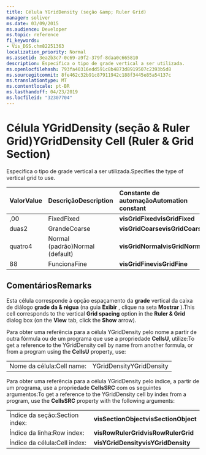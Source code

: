 ```yaml
---
title: Célula YGridDensity (seção &amp; Ruler Grid)
manager: soliver
ms.date: 03/09/2015
ms.audience: Developer
ms.topic: reference
f1_keywords:
- Vis_DSS.chm82251363
localization_priority: Normal
ms.assetid: 3ea2b3c7-0c69-a9f2-379f-8daa0c665810
description: Especifica o tipo de grade vertical a ser utilizada.
ms.openlocfilehash: 793fa40316edd591c8b4873d8919507c2393b5d8
ms.sourcegitcommit: 8fe462c32b91c87911942c188f3445e85a54137c
ms.translationtype: MT
ms.contentlocale: pt-BR
ms.lasthandoff: 04/23/2019
ms.locfileid: "32307704"
---
```

# <a name="ygriddensity-cell-ruler-amp-grid-section"></a><span data-ttu-id="90389-103">Célula YGridDensity (seção &amp; Ruler Grid)</span><span class="sxs-lookup"><span data-stu-id="90389-103">YGridDensity Cell (Ruler &amp; Grid Section)</span></span>

<span data-ttu-id="90389-104">Especifica o tipo de grade vertical a ser utilizada.</span><span class="sxs-lookup"><span data-stu-id="90389-104">Specifies the type of vertical grid to use.</span></span>
  
|<span data-ttu-id="90389-105">**Valor**</span><span class="sxs-lookup"><span data-stu-id="90389-105">**Value**</span></span>|<span data-ttu-id="90389-106">**Descrição**</span><span class="sxs-lookup"><span data-stu-id="90389-106">**Description**</span></span>|<span data-ttu-id="90389-107">**Constante de automação**</span><span class="sxs-lookup"><span data-stu-id="90389-107">**Automation constant**</span></span>|
|:-----|:-----|:-----|
|<span data-ttu-id="90389-108">,0</span><span class="sxs-lookup"><span data-stu-id="90389-108">0</span></span>  <br/> |<span data-ttu-id="90389-109">Fixed</span><span class="sxs-lookup"><span data-stu-id="90389-109">Fixed</span></span>  <br/> |<span data-ttu-id="90389-110">**visGridFixed**</span><span class="sxs-lookup"><span data-stu-id="90389-110">**visGridFixed**</span></span> <br/> |
|<span data-ttu-id="90389-111">duas</span><span class="sxs-lookup"><span data-stu-id="90389-111">2</span></span>  <br/> |<span data-ttu-id="90389-112">Grande</span><span class="sxs-lookup"><span data-stu-id="90389-112">Coarse</span></span>  <br/> |<span data-ttu-id="90389-113">**visGridCoarse**</span><span class="sxs-lookup"><span data-stu-id="90389-113">**visGridCoarse**</span></span> <br/> |
|<span data-ttu-id="90389-114">quatro</span><span class="sxs-lookup"><span data-stu-id="90389-114">4</span></span>  <br/> |<span data-ttu-id="90389-115">Normal (padrão)</span><span class="sxs-lookup"><span data-stu-id="90389-115">Normal (default)</span></span>  <br/> |<span data-ttu-id="90389-116">**visGridNormal**</span><span class="sxs-lookup"><span data-stu-id="90389-116">**visGridNormal**</span></span> <br/> |
|<span data-ttu-id="90389-117">8</span><span class="sxs-lookup"><span data-stu-id="90389-117">8</span></span>  <br/> |<span data-ttu-id="90389-118">Funciona</span><span class="sxs-lookup"><span data-stu-id="90389-118">Fine</span></span>  <br/> |<span data-ttu-id="90389-119">**visGridFine**</span><span class="sxs-lookup"><span data-stu-id="90389-119">**visGridFine**</span></span> <br/> |
   
## <a name="remarks"></a><span data-ttu-id="90389-120">Comentários</span><span class="sxs-lookup"><span data-stu-id="90389-120">Remarks</span></span>

<span data-ttu-id="90389-121">Esta célula corresponde à opção espaçamento da **grade** vertical da caixa de diálogo **grade da &amp; régua** (na guia **Exibir** , clique na seta **Mostrar** ).</span><span class="sxs-lookup"><span data-stu-id="90389-121">This cell corresponds to the vertical **Grid spacing** option in the **Ruler &amp; Grid** dialog box (on the **View** tab, click the **Show** arrow).</span></span> 
  
<span data-ttu-id="90389-122">Para obter uma referência para a célula YGridDensity pelo nome a partir de outra fórmula ou de um programa que use a propriedade **CellsU**, utilize:</span><span class="sxs-lookup"><span data-stu-id="90389-122">To get a reference to the YGridDensity cell by name from another formula, or from a program using the **CellsU** property, use:</span></span> 
  
|||
|:-----|:-----|
|<span data-ttu-id="90389-123">Nome da célula:</span><span class="sxs-lookup"><span data-stu-id="90389-123">Cell name:</span></span>  <br/> |<span data-ttu-id="90389-124">YGridDensity</span><span class="sxs-lookup"><span data-stu-id="90389-124">YGridDensity</span></span>  <br/> |
   
<span data-ttu-id="90389-125">Para obter uma referência para a célula YGridDensity pelo índice, a partir de um programa, use a propriedade **CellsSRC** com os seguintes argumentos:</span><span class="sxs-lookup"><span data-stu-id="90389-125">To get a reference to the YGridDensity cell by index from a program, use the **CellsSRC** property with the following arguments:</span></span> 
  
|||
|:-----|:-----|
|<span data-ttu-id="90389-126">Índice da seção:</span><span class="sxs-lookup"><span data-stu-id="90389-126">Section index:</span></span>  <br/> |<span data-ttu-id="90389-127">**visSectionObject**</span><span class="sxs-lookup"><span data-stu-id="90389-127">**visSectionObject**</span></span> <br/> |
|<span data-ttu-id="90389-128">Índice da linha:</span><span class="sxs-lookup"><span data-stu-id="90389-128">Row index:</span></span>  <br/> |<span data-ttu-id="90389-129">**visRowRulerGrid**</span><span class="sxs-lookup"><span data-stu-id="90389-129">**visRowRulerGrid**</span></span> <br/> |
|<span data-ttu-id="90389-130">Índice da célula:</span><span class="sxs-lookup"><span data-stu-id="90389-130">Cell index:</span></span>  <br/> |<span data-ttu-id="90389-131">**visYGridDensity**</span><span class="sxs-lookup"><span data-stu-id="90389-131">**visYGridDensity**</span></span> <br/> |
   

